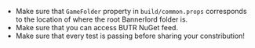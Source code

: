 * Make sure that ``GameFolder`` property in ``build/common.props`` corresponds to the location of where the root Bannerlord folder is.
* Make sure that you can access BUTR NuGet feed.
* Make sure that every test is passing before sharing your constribution!
